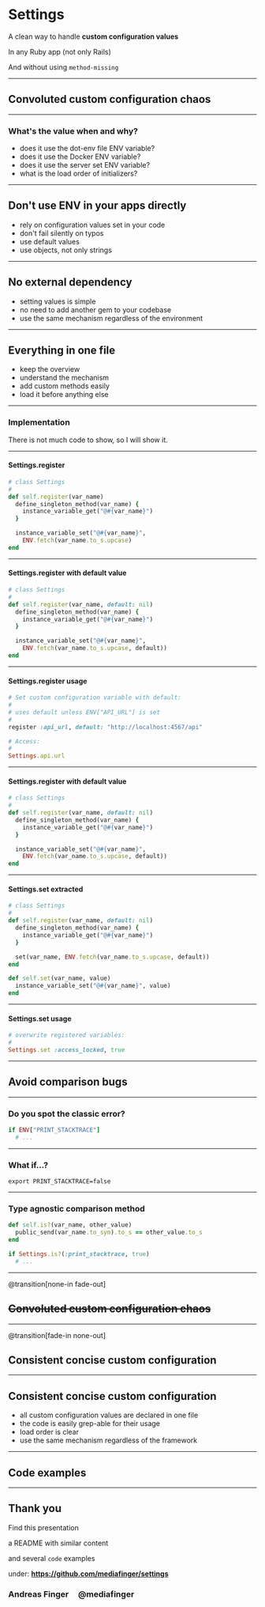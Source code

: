 # Settings

A clean way to handle **custom configuration values**

In any Ruby app (not only Rails)

And without using `method-missing`

---
## Convoluted custom configuration chaos

---
### What's the value when and why?

* does it use the dot-env file ENV variable?
* does it use the Docker ENV variable?
* does it use the server set ENV variable?
* what is the load order of initializers?

---
## Don't use ENV in your apps directly

* rely on configuration values set in your code
* don't fail silently on typos
* use default values
* use objects, not only strings

---
## No external dependency

* setting values is simple
* no need to add another gem to your codebase
* use the same mechanism regardless of the environment

---
## Everything in one file

* keep the overview
* understand the mechanism
* add custom methods easily
* load it before anything else

---
### Implementation

There is not much code to show, so I will show it.

---
#### Settings.register

```ruby
# class Settings
#
def self.register(var_name)
  define_singleton_method(var_name) {
    instance_variable_get("@#{var_name}")
  }

  instance_variable_set("@#{var_name}",
    ENV.fetch(var_name.to_s.upcase)
end
```

---
#### Settings.register with default value

```ruby
# class Settings
#
def self.register(var_name, default: nil)
  define_singleton_method(var_name) {
    instance_variable_get("@#{var_name}")
  }

  instance_variable_set("@#{var_name}",
    ENV.fetch(var_name.to_s.upcase, default))
end
```

---
#### Settings.register usage

```ruby
# Set custom configuration variable with default:
#
# uses default unless ENV["API_URL"] is set
#
register :api_url, default: "http://localhost:4567/api"

# Access:
#
Settings.api.url
```

---
#### Settings.register with default value

```ruby
# class Settings
#
def self.register(var_name, default: nil)
  define_singleton_method(var_name) {
    instance_variable_get("@#{var_name}")
  }

  instance_variable_set("@#{var_name}",
    ENV.fetch(var_name.to_s.upcase, default))
end
```

---
#### Settings.set extracted

```ruby
# class Settings
#
def self.register(var_name, default: nil)
  define_singleton_method(var_name) {
    instance_variable_get("@#{var_name}")
  }

  set(var_name, ENV.fetch(var_name.to_s.upcase, default))
end

def self.set(var_name, value)
  instance_variable_set("@#{var_name}", value)
end
```

---
#### Settings.set usage

```ruby
# overwrite registered variables:
#
Settings.set :access_locked, true
```

---
## Avoid comparison bugs

---
### Do you spot the classic error?

```ruby
if ENV["PRINT_STACKTRACE"]
  # ...
```

---
### What if...?

```shell
export PRINT_STACKTRACE=false
```

---
### Type agnostic comparison method

```ruby
def self.is?(var_name, other_value)
  public_send(var_name.to_sym).to_s == other_value.to_s
end
```

```ruby
if Settings.is?(:print_stacktrace, true)
  # ...
```

---
@transition[none-in fade-out]

## ~~Convoluted custom configuration chaos~~

---
@transition[fade-in none-out]

## Consistent concise custom configuration

---
## Consistent concise custom configuration

* all custom configuration values are declared in one file
* the code is easily grep-able for their usage
* load order is clear
* use the same mechanism regardless of the framework

---
## Code examples

---
## Thank you

Find this presentation

a README with similar content

and several `code` examples

under: **https://github.com/mediafinger/settings**

### Andreas Finger &nbsp;&nbsp;&nbsp; @mediafinger
